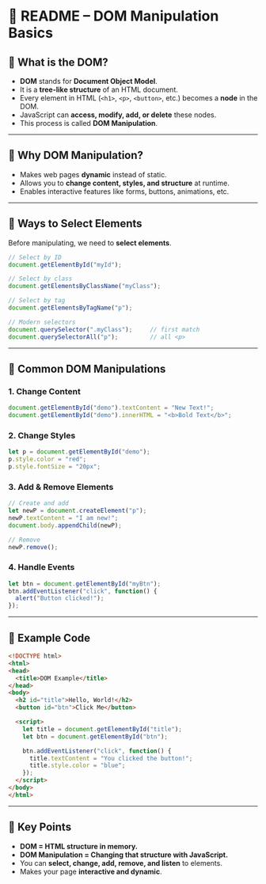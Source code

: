 # 📘 README – DOM Manipulation Basics

## 📌 What is the DOM?
- **DOM** stands for **Document Object Model**.  
- It is a **tree-like structure** of an HTML document.  
- Every element in HTML (`<h1>`, `<p>`, `<button>`, etc.) becomes a **node** in the DOM.  
- JavaScript can **access, modify, add, or delete** these nodes.  
- This process is called **DOM Manipulation**.

---

## 📌 Why DOM Manipulation?
- Makes web pages **dynamic** instead of static.  
- Allows you to **change content, styles, and structure** at runtime.  
- Enables interactive features like forms, buttons, animations, etc.  

---

## 📌 Ways to Select Elements
Before manipulating, we need to **select elements**.

```js
// Select by ID
document.getElementById("myId");

// Select by class
document.getElementsByClassName("myClass");

// Select by tag
document.getElementsByTagName("p");

// Modern selectors
document.querySelector(".myClass");     // first match
document.querySelectorAll("p");         // all <p>
```

---

## 📌 Common DOM Manipulations

### 1. Change Content
```js
document.getElementById("demo").textContent = "New Text!";
document.getElementById("demo").innerHTML = "<b>Bold Text</b>";
```

### 2. Change Styles
```js
let p = document.getElementById("demo");
p.style.color = "red";
p.style.fontSize = "20px";
```

### 3. Add & Remove Elements
```js
// Create and add
let newP = document.createElement("p");
newP.textContent = "I am new!";
document.body.appendChild(newP);

// Remove
newP.remove();
```

### 4. Handle Events
```js
let btn = document.getElementById("myBtn");
btn.addEventListener("click", function() {
  alert("Button clicked!");
});
```

---

## 📌 Example Code
```html
<!DOCTYPE html>
<html>
<head>
  <title>DOM Example</title>
</head>
<body>
  <h2 id="title">Hello, World!</h2>
  <button id="btn">Click Me</button>

  <script>
    let title = document.getElementById("title");
    let btn = document.getElementById("btn");

    btn.addEventListener("click", function() {
      title.textContent = "You clicked the button!";
      title.style.color = "blue";
    });
  </script>
</body>
</html>
```

---

## 📌 Key Points
- **DOM = HTML structure in memory.**
- **DOM Manipulation = Changing that structure with JavaScript.**
- You can **select, change, add, remove, and listen** to elements.  
- Makes your page **interactive and dynamic**.  
